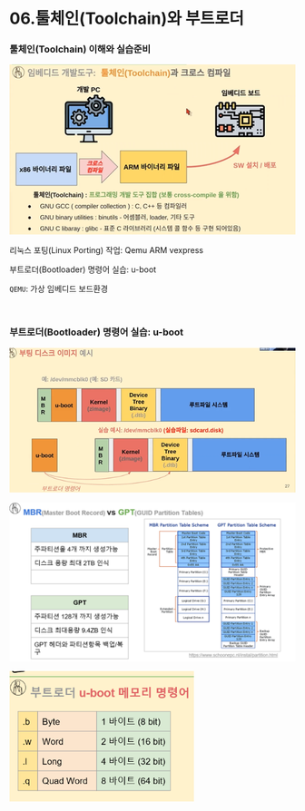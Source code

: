 # 06.툴체인(Toolchain)와 부트로더

### 툴체인(Toolchain) 이해와 실습준비

![](assets/2023-09-04-15-26-47-image.png)

리눅스 포팅(Linux Porting) 작업: Qemu ARM vexpress

부트로더(Bootloader) 명령어 실습: u-boot

`QEMU`: 가상 임베디드 보드환경

<br>

### 부트로더(Bootloader) 명령어 실습: u-boot

![](assets/2023-09-04-15-54-32-image.png)

![](assets/2023-09-04-15-55-03-image.png)

<img src="assets/2023-09-04-16-03-24-image.png" title="" alt="" width="325">
